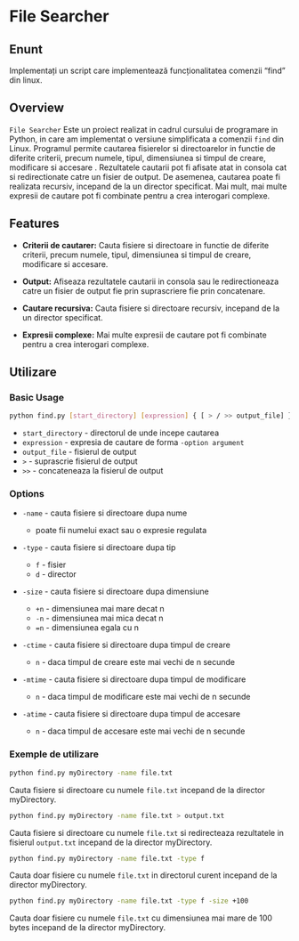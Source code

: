 # File Searcher 

## Enunt 
Implementați un script care implementează funcționalitatea comenzii “find” din linux.

## Overview

`File Searcher` Este un proiect realizat in cadrul cursului de programare in Python, in care am implementat o versiune simplificata a comenzii `find` din Linux. Programul permite cautarea fisierelor si directoarelor in functie de diferite criterii, precum numele, tipul, dimensiunea si timpul de creare, modificare si accesare . Rezultatele cautarii pot fi afisate atat in consola cat si redirectionate catre un fisier de output. De asemenea, cautarea poate fi realizata recursiv, incepand de la un director specificat. Mai mult, mai multe expresii de cautare pot fi combinate pentru a crea interogari complexe.

## Features

- **Criterii de cautarer:** Cauta fisiere si directoare in functie de diferite criterii, precum numele, tipul, dimensiunea si timpul de creare, modificare si accesare.
  
- **Output:** Afiseaza rezultatele cautarii in consola sau le redirectioneaza catre un fisier de output fie prin suprascriere fie prin concatenare.

- **Cautare recursiva:** Cauta fisiere si directoare recursiv, incepand de la un director specificat.

- **Expresii complexe:** Mai multe expresii de cautare pot fi combinate pentru a crea interogari complexe.

## Utilizare

### Basic Usage

```bash
python find.py [start_directory] [expression] { [ > / >> output_file] }
```

 - `start_directory` - directorul de unde incepe cautarea
 - `expression` - expresia de cautare de forma `-option argument`
 - `output_file` - fisierul de output
 - `>` - suprascrie fisierul de output
 - `>>` - concateneaza la fisierul de output

### Options

- `-name` - cauta fisiere si directoare dupa nume 
  - poate fii numelui exact sau o expresie regulata
  
- `-type` - cauta fisiere si directoare dupa tip
    - `f` - fisier
    - `d` - director
- `-size` - cauta fisiere si directoare dupa dimensiune
    - `+n` - dimensiunea mai mare decat n
    - `-n` - dimensiunea mai mica decat n
    - `=n` - dimensiunea egala cu n
- `-ctime` - cauta fisiere si directoare dupa timpul de creare
    - `n` - daca timpul de creare este mai vechi de n secunde
- `-mtime` - cauta fisiere si directoare dupa timpul de modificare
    - `n` - daca timpul de modificare este mai vechi de n secunde
- `-atime` - cauta fisiere si directoare dupa timpul de accesare
    - `n` - daca timpul de accesare este mai vechi de n secunde

### Exemple de utilizare

```bash
python find.py myDirectory -name file.txt
```
Cauta fisiere si directoare cu numele `file.txt` incepand de la director myDirectory.

```bash
python find.py myDirectory -name file.txt > output.txt
```
Cauta fisiere si directoare cu numele `file.txt` si redirecteaza rezultatele in fisierul `output.txt` incepand de la director myDirectory.

```bash
python find.py myDirectory -name file.txt -type f
```
Cauta doar fisiere cu numele `file.txt` in directorul curent incepand de la director myDirectory.

```bash
python find.py myDirectory -name file.txt -type f -size +100
```
Cauta doar fisiere cu numele `file.txt` cu dimensiunea mai mare de 100 bytes incepand de la director myDirectory.
